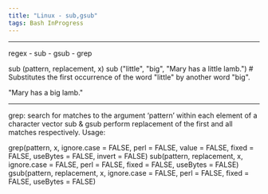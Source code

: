 ```yaml
---
title: "Linux - sub,gsub"
tags: Bash InProgress
---
```


<hr>
regex - sub - gsub - grep

sub (pattern, replacement, x)
sub ("little", "big", "Mary has a little lamb.") # Substitutes the first occurrence of the word "little" by another word "big".

"Mary has a big lamb."

---

grep: search for matches to the argument ‘pattern’ within each element of a character vector
sub & gsub perform replacement of the first and all matches respectively.
Usage:

grep(pattern, x, ignore.case = FALSE, perl = FALSE, value = FALSE, fixed = FALSE, useBytes = FALSE, invert = FALSE)
sub(pattern, replacement, x, ignore.case = FALSE, perl = FALSE, fixed = FALSE, useBytes = FALSE)
gsub(pattern, replacement, x, ignore.case = FALSE, perl = FALSE, fixed = FALSE, useBytes = FALSE)




